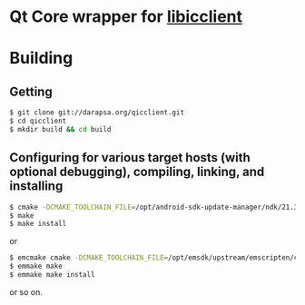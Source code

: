 # Qt Core wrapper for [libicclient](http://darapsa.org/libicclient)

# Building

## Getting

```sh
$ git clone git://darapsa.org/qicclient.git
$ cd qicclient
$ mkdir build && cd build
```

## Configuring for various target hosts (with optional debugging), compiling, linking, and installing

```sh
$ cmake -DCMAKE_TOOLCHAIN_FILE=/opt/android-sdk-update-manager/ndk/21.3.6528147/build/cmake/android.toolchain.cmake -DCMAKE_FIND_ROOT_PATH=/opt/Qt/5.15.2/android -DANDROID_NATIVE_API_LEVEL=21 -DANDROID_ABI=arm64-v8a -DCMAKE_INSTALL_PREFIX=/opt/Qt/5.15.2/android -DCMAKE_BUILD_TYPE=Debug ..
$ make
$ make install
```

or

```sh
$ emcmake cmake -DCMAKE_TOOLCHAIN_FILE=/opt/emsdk/upstream/emscripten/cmake/Modules/Platform/Emscripten.cmake -DQt5Core_DIR=/opt/Qt/5.15.2/wasm_32/lib/cmake/Qt5Core -DCMAKE_INSTALL_PREFIX=/opt/emsdk/upstream/emscripten/system -DCMAKE_BUILD_TYPE=Debug ..
$ emmake make
$ emmake make install
```

or so on.
